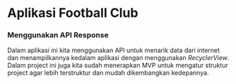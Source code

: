 # Aplikasi Football Club
### Menggunakan API Response
Dalam aplikasi ini kita menggunakan API untuk menarik data dari internet dan menampilkannya kedalam aplikasi dengan menggunakan _RecyclerView_. Dalam project ini juga kita sudah menerapkan MVP untuk mengatur struktur project agar lebih terstruktur dan mudah dikembangkan kedepannya.
